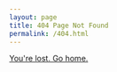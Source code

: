 ```yaml
---
layout: page
title: 404 Page Not Found
permalink: /404.html
---
```


[You're lost. Go home.](http://cook482.github.io/)
